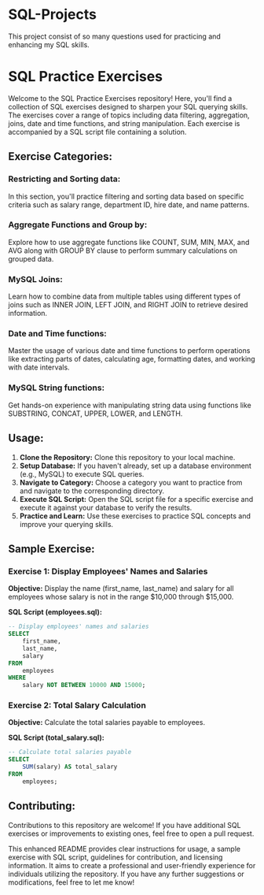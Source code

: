 # SQL-Projects
This project consist of so many questions used for practicing and enhancing my SQL skills.

# SQL Practice Exercises

Welcome to the SQL Practice Exercises repository! Here, you'll find a collection of SQL exercises designed to sharpen your SQL querying skills. The exercises cover a range of topics including data filtering, aggregation, joins, date and time functions, and string manipulation. Each exercise is accompanied by a SQL script file containing a solution.

## Exercise Categories:

### Restricting and Sorting data:
In this section, you'll practice filtering and sorting data based on specific criteria such as salary range, department ID, hire date, and name patterns.

### Aggregate Functions and Group by:
Explore how to use aggregate functions like COUNT, SUM, MIN, MAX, and AVG along with GROUP BY clause to perform summary calculations on grouped data.

### MySQL Joins:
Learn how to combine data from multiple tables using different types of joins such as INNER JOIN, LEFT JOIN, and RIGHT JOIN to retrieve desired information.

### Date and Time functions:
Master the usage of various date and time functions to perform operations like extracting parts of dates, calculating age, formatting dates, and working with date intervals.

### MySQL String functions:
Get hands-on experience with manipulating string data using functions like SUBSTRING, CONCAT, UPPER, LOWER, and LENGTH.

## Usage:
1. **Clone the Repository:** Clone this repository to your local machine.
2. **Setup Database:** If you haven't already, set up a database environment (e.g., MySQL) to execute SQL queries.
3. **Navigate to Category:** Choose a category you want to practice from and navigate to the corresponding directory.
4. **Execute SQL Script:** Open the SQL script file for a specific exercise and execute it against your database to verify the results.
5. **Practice and Learn:** Use these exercises to practice SQL concepts and improve your querying skills.

## Sample Exercise:

### Exercise 1: Display Employees' Names and Salaries
**Objective:** Display the name (first_name, last_name) and salary for all employees whose salary is not in the range $10,000 through $15,000.

**SQL Script (employees.sql):**
```sql
-- Display employees' names and salaries
SELECT 
    first_name,
    last_name,
    salary
FROM 
    employees
WHERE 
    salary NOT BETWEEN 10000 AND 15000;
```

### Exercise 2: Total Salary Calculation
**Objective:** Calculate the total salaries payable to employees.

**SQL Script (total_salary.sql):**
```sql
-- Calculate total salaries payable
SELECT 
    SUM(salary) AS total_salary
FROM 
    employees;
```

## Contributing:
Contributions to this repository are welcome! If you have additional SQL exercises or improvements to existing ones, feel free to open a pull request.


This enhanced README provides clear instructions for usage, a sample exercise with SQL script, guidelines for contribution, and licensing information. It aims to create a professional and user-friendly experience for individuals utilizing the repository. If you have any further suggestions or modifications, feel free to let me know!
